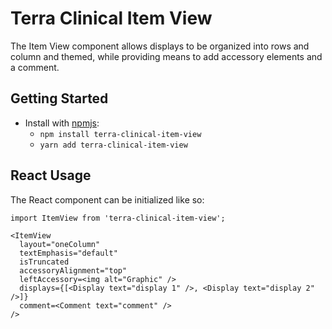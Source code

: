 # Terra Clinical Item View

The Item View component allows displays to be organized into rows and column and themed, while providing means to add accessory elements and a comment.

## Getting Started

- Install with [npmjs](https://www.npmjs.com):
  - `npm install terra-clinical-item-view`
  - `yarn add terra-clinical-item-view`

## React Usage

The React component can be initialized like so:
```
import ItemView from 'terra-clinical-item-view';

<ItemView
  layout="oneColumn"
  textEmphasis="default"
  isTruncated
  accessoryAlignment="top"
  leftAccessory=<img alt="Graphic" />
  displays={[<Display text="display 1" />, <Display text="display 2" />]}
  comment=<Comment text="comment" />
/>

```
